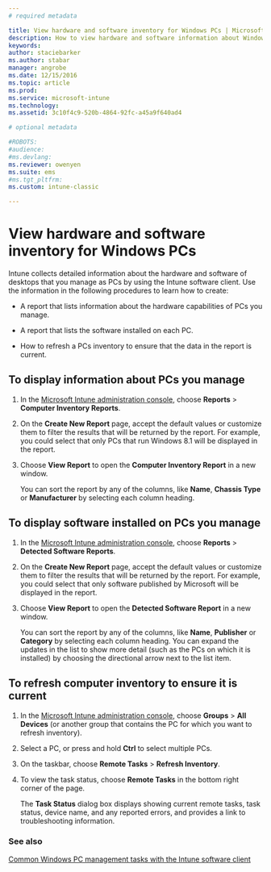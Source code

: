 ```yaml
---
# required metadata

title: View hardware and software inventory for Windows PCs | Microsoft Docs
description: How to view hardware and software information about Windows desktops that you manage as PCs with the Intune software client.
keywords:
author: staciebarkerms.author: stabar
manager: angrobe
ms.date: 12/15/2016
ms.topic: article
ms.prod:
ms.service: microsoft-intune
ms.technology:
ms.assetid: 3c10f4c9-520b-4864-92fc-a45a9f640ad4

# optional metadata

#ROBOTS:
#audience:
#ms.devlang:
ms.reviewer: owenyen
ms.suite: ems
#ms.tgt_pltfrm:
ms.custom: intune-classic

---
```


# View hardware and software inventory for Windows PCs

Intune collects detailed information about the hardware and software of desktops that you manage as PCs by using the Intune software client. Use the information in the following procedures to learn how to create:

-   A report that lists information about the hardware capabilities of PCs you manage.

-   A report that lists the software installed on each PC.

-   How to refresh a PCs inventory to ensure that the data in the report is current.

## To display information about PCs you manage

1.  In the [Microsoft Intune administration console](https://manage.microsoft.com/), choose **Reports** &gt; **Computer Inventory Reports**.

2.  On the **Create New Report** page, accept the default values or customize them to filter the results that will be returned by the report. For example, you could select that only PCs that run Windows 8.1 will be displayed in the report.

3.  Choose **View Report** to open the **Computer Inventory Report** in a new window.

    You can sort the report by any of the columns, like **Name**, **Chassis Type** or **Manufacturer** by selecting each column heading.

## To display software installed on PCs you manage

1.  In the [Microsoft Intune administration console](https://manage.microsoft.com/), choose **Reports** &gt; **Detected Software Reports**.

2.  On the **Create New Report** page, accept the default values or customize them to filter the results that will be returned by the report. For example, you could select that only software published by Microsoft will be displayed in the report.

3.  Choose **View Report** to open the **Detected Software Report** in a new window.

    You can sort the report by any of the columns, like **Name**, **Publisher** or **Category** by selecting each column heading. You can expand the updates in the list to show more detail (such as the PCs on which it is installed) by choosing the directional arrow next to the list item.

## To refresh computer inventory to ensure it is current

1.  In the [Microsoft Intune administration console](https://manage.microsoft.com/), choose **Groups** &gt; **All Devices** (or another group that contains the PC for which you want to refresh inventory).

2.  Select a PC, or press and hold **Ctrl** to select multiple PCs.

3.  On the taskbar, choose **Remote Tasks** &gt; **Refresh Inventory**.

4.  To view the task status, choose **Remote Tasks** in the bottom right corner of the page.

    The **Task Status** dialog box displays showing current remote tasks, task status, device name, and any reported errors, and provides a link to troubleshooting information.

### See also

[Common Windows PC management tasks with the Intune software client](common-windows-pc-management-tasks-with-the-microsoft-intune-computer-client.md)